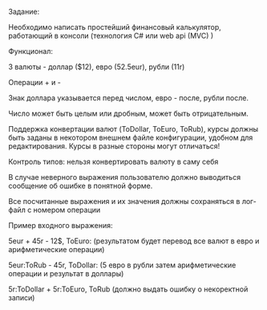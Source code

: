 Задание:


Необходимо написать простейший финансовый калькулятор, работающий в консоли (технология C# или web api (MVC) )

Функционал:

3 валюты - доллар ($12), евро (52.5eur), рубли (11r)

Операции + и -

Знак доллара указывается перед числом, евро - после, рубли после.

Число может быть целым или дробным, может быть отрицательным.

Поддержка конвертации валют (ToDollar, ToEuro, ToRub), курсы должны быть заданы в некотором внешнем файле конфигурации, удобном для редактирования. Курсы в разные стороны могут отличаться!

Контроль типов: нельзя конвертировать валюту в саму себя

В случае неверного выражения пользователю должно выводиться сообщение об ошибке в понятной форме.

Все посчитанные выражения и их значения должны сохраняться в лог-файл с номером операции

Пример входного выражения:

5eur + 45r - 12$, ToEuro: (результатом будет перевод все валют в евро и арифметические операции)

5eur:ToRub - 45r, ToDollar: (5 евро в рубли затем арифметические операции и результат в доллары)

5r:ToDollar + 5r:ToEuro, ToRub (должно выдать ошибку о некоректной записи)
